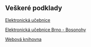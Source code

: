 ## Veškeré podklady

[Elektronická učebnice](https://eluc.ikap.cz/verejne/ucebnice/25/lekce)

[Elektronická učebnice Brno - Bosonohy](https://www.soubosonohy.cz/e-knihovna)

[Webová knihovna](https://ejmskoly.publi.cz/?filter=free)


